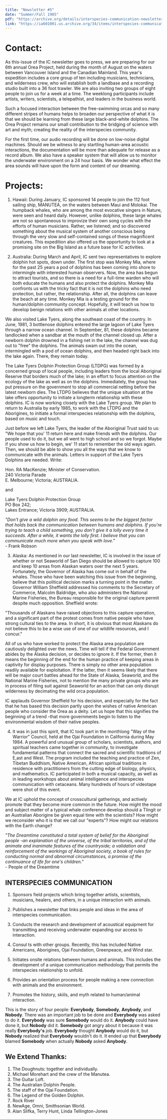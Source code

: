 ```yaml
---
title: "Newsletter #5"
date: "Summer/Fall 1985"
pdf: "https://archive.org/details/interspecies-communication-newsletter-0005"
link: "https://ia601001.us.archive.org/34/items/interspecies-communication-newsletter-0005/IN0004.pdf"
---
```


# Contact: 

As this-issue of the IC newsletter goes to press, we are preparing for our 6th annual Orea Project, held during the month of August on the waters between Vancouver Island and the Canadian Mainland. This year's expedition includes a core group of ten including musicians, technicians, and wilderness crew, who will establish both a landbase and a recording studio built into a 36 foot trawler. We are also inviting two groups of eight people to join us for a week at a time. The weeklong participants include artists, writers, scientists, a telepathist, and leaders in the business world. 

Such a focused interaction between the free-swimming orcas and so many different stripes of humans helps to broaden our perspective of what it is that we should be learning from these large black-and-white dolphins. The Orea Project remains our small contribution to the bridging of science with art and myth; creating the reality of the interspecies community. 

For the first time, our audio recording will be done on low-noise digital machines. Should we be witness to any startling human-area acoustic interactions, the documentation will be more than adequate for release as a record album. We also have a speaker system that will allow us to monitor the underwater environment on a 24 hour basis. We wonder what effect the area sounds will have upon the form and content of our dreaming. 


# Projects: 
1. Hawaii: During January, IC sponsored 14 people to join the 112 foot sailing ship, MANUTEA, on the waters between Maui and Molokai. The humpback whales, who are among the most evocative singers in Nature, were seen and heard daily. However, unlike dolphins, these large whales are not so spontaneous to improvize their own song cycles with the efforts of human musicians. Rather, we listened; and so discovered something about the musical system of another conscious being through the very slow and self-contained songs of these magnificent creatures. This  expedition  also  offered  us  the  opportunity  to  look  at  a  promising  site  on  the  Big  Island  as  a  future  base  for  IC  activities.  

2. Australia: During March and April, IC sent two representatives to explore dolphin hot spots, down under. The first stop was Monkey Mia, where for the past 25 years a pod of dolphins has been coming into shore to intermingle with interested human observers. Now, the area has begun to attract tourists, and so there is a need for a full-time warden who will both educate the humans and also protect the dolphins. Monkey Mia confronts us with the tricky fact that it is not the dolphins who need 
protection, but rather, the relationship. After all, the dolphins can leave the beach at any time. Monkey Mia is a testing 
ground for the human/dolphin community concept. Hopefully, it will teach us how to develop benign relations with other animals at other locations. 

We also visited Lake Tyers, along the southeast coast of the country. In June, 1981, 3 bottlenose dolphins entered the large lagoon of Lake Tyers through a narrow ocean channel. In September, 81, these dolphins became landlocked when a sandbar at the mouth of the channel closed up. After a newborn dolphin drowned in a fishing net in the lake, the channel was dug out to "free" the dolphins. The animals swam out into the ocean, intermingled with a pod of ocean dolphins, and then headed right back into the lake again. There, they remain today. 

The Lake Tyers Dolphin Protection Group (LTDPG) was formed by a concerned group of local people, including leaders from the local Aboriginal Reserve that borders much of the lake; in an effort to focus attention on the ecology of the lake as well as on the dolphins. Immediately, the group has put pressure on the government to stop all commercial netting before the latest newborn dies. The LTDPG believes that the unique situation at the lake offers opportunity to initiate a longterm relationship with these dolphins. IC is now working closely with the Lake Tyers group. We plan to return to Australia by early 1985, to work with the LTDPG and the Aborigines, to initiate a formal interspecies relationship with the dolphins, based on music and touch. 

Just before we left Lake Tyers, the leader of the Aboriginal Trust said to us: "We hope that you' 11 return here and make friends with the dolphins. Our people used to do it, but we all went to high school and so we forgot. Maybe if you show us how to begin, we' 11 start to remember the old ways again. Then, we should be able to show you all the ways that we know to communicate with the animals. Letters in support of the Lake Tyers Dolphins are needed. Write: 

Hon. RA MacKenzie; Minister of Conservation.
<br />240 Victoria Parade
<br />E. Melbourne; Victoria; AUSTRALIA. 

and 

Lake Tyers Dolphin Protection Group
<br />PO Box 242; 
<br />Lakes Entrance; Victoria 3909; AUSTRALIA.


*"Don't give a wild dolphin any food. This seems to be the biggest factor that holds back the communication between humans and dolphins. If you're trying to teach a child something, you don't give it a lolly every time it succeeds. After a while, it wants the lolly first. I believe that you can communicate much more when you speak with love."* 
<br />- Frank Robson 

<!-- <div class="newsletter-image">
<img  src="https://res.cloudinary.com/dzxk4xfee/image/upload/v1752160417/IN0004-1_pe3goc.png" alt='Artwork'/>
</div> -->

3. Alaska: As mentioned in our last newsletter, IC is involved in the issue of whether or not Seaworld of San Diego should be allowed to capture 100 and keep 10 areas from Alaskan waters over the next 5 years. Fortunately, the Governor of Alaska has come out in behalf of the whales. Those who have been watching this issue from the beginning, believe that this political decision marks a turning point in the matter. Governor William Sheffield addressed his comments to the Secretary of Commerce, Malcolm Baldridge, who also administers the National Marine Fisheries, the Bureau responsible for the original capture permit despite much opposition. Sheffield wrote:

"Thousands of Alaskans have raised objections to this capture operation, and a significant part of the protest comes from native people who have strong cultural ties to the area. In short, it is obvious that most Alaskans do not believe this to be a wise use of one of our wildlife resources, and I concur." 

All of us who have worked to protect the Alaska area population are cautiously delighted over the news. Time will tell if the Federal Government abides by the Alaska decision, or decides to ignore it. If the former, then it means the beginning of the end for the human practice of keeping areas in captivity for display purposes. There is simply no other area population readily available for exploitation. If the latter, then it seems likely that there will be major court battles ahead for the State of  Alaska, Seaworld, and the National Marine Fisheries, not to mention the many private groups who are in process of filing suit against Seaworld for an action that can only disrupt wilderness by decimating the wild orca population. 

IC applauds Governor Sheffield for his decision, and especially for the fact that he has based this decision partly upon the wishes of native American people who consider the Orea as a deity. Let us hope that this signifies the beginning of a trend -that more governments begin to listen to the environmental wisdom of their native peoples.

4. It was in just this spirit, that IC took part in the monthlong "Way of the Warrior" Council, held at the Ojai Foundation in California during May 1984. A powerful and unusual group of scholars, scientists, authors, and spiritual teachers came together in community, to investigate fundamental patterns that connect the sacred and scientific traditions of E,ast and West. The program included the teaching and practice of Zen, Tibetan Buddhism, Native American, African spiritual traditions in residence with practitioners from the cutting edge of biology, physics, and mathematics. IC participated in both a musical capacity, as well as in leading workshops about animal intelligence and interspecies communication with cetaceans. Many hundreds of hours of videotape were shot of this event.

We at IC uphold the concept of crosscultural gatherings, and actively promote that they become more common in the future. How might the mood and subject matter of a typical whale conference develop should a Tlingit or an Australian Aborigine be given equal time with the scientists? How might we reconsider who it is that we call our "experts"? How might our relations with the Earth change? 

*"The Dreamtime constituted a total system of belief for the Aboriginal people -an explanation of the universe, of the tribal territories, and of the animate and inanimate features of the countryside; a validation and reinforcement of the workings of Aboriginal society, a book of rules for conducting normal and abnormal circumstances, a promise of the continuance of life for one's children."*
<br />- People of the Dreamtime

## INTERSPECIES COMMUNICATION 
1. Sponsors field projects which bring together artists, scientists, musicians, healers, and others, in a unique interaction with animals. 

2. Publishes a newsletter that links people and ideas in the area of interspecies communication. 

3. Conducts the research and development of acoustical equipment for transmitting and receiving underwater expanding our access to interaction. 

4. Consul ts with other groups. Recently, this has included Native Americans, Aborigines, Ojai Foundation, Greenpeace, and Wind star. 

5. Initiates onsite relations between humans and animals. This includes the development of a unique communication methodology that permits the interspecies relationship to unfold. 

6. Provides an orientation process for people making a new connection with animals and the environment. 

7. Promotes the history, skiils, and myth related to human/animal interaction. 

This is the story of four people: **Everybody**, **Somebody**, **Anybody**, and **Nobody**. There was an important job to be done and **Everybody** was asked to do it. **Everybody** was sure **Somebody** would do it. **Anybody** could have done it, but **Nobody** did it. **Somebody** got angry about it because it was really **Everybody's** job. **Everybody** thought **Anybody** would do it, but **Nobody** realized that **Everybody** wouldn't do it. It ended up that **Everybody** blamed **Somebody** when actually **Nobody** asked **Anybody**. 

## We Extend Thanks: 
1. The Doughnuts: together and individually.
2. Michael Morehart and the crew of the Manutea. 
3. The Guitar Loft. 
4. The Australian Dolphin People. 
5. The staff of the Ojai Foundation. 
6. The Legend of the Golden Dolphin. 
7. Rock River 
8. NewAge, Omni, Smithsonian World. 
9. Alan Slifka, Terry Hunt, Linda Tellington-Jones 